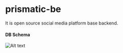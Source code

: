 # prismatic-be
It is open source social media platform base backend.


#### DB Schema
![Alt text](./docs/Screenshot%202024-08-29%20at%2010.04.43 PM.png)